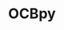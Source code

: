 ---
layout: default
description: 'OCBpy is a Python module that converts between AACGM coordinates and
  a magnetic coordinate system that adjusts latitude and local time relative to the
  Open Closed field line Boundary (OCB). This is particulary useful for statistical
  studies of the poles, where gridding relative to a fixed magnetic coordinate system
  would cause averaging of different physical regions, such as auroral and polar cap
  measurements. '
point_of_contact: Angeline Burrell
record_last_updated: Fri, 04 Feb 2022 17:09:36 GMT
shortname: ocbpy
title: OCBpy
uuid: 564e2c4c-d23e-4a7f-b06d-63f6db6165cd
website_link: https://github.com/aburrell/ocbpy
---